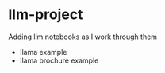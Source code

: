 # llm-project


Adding llm notebooks as I work through them
 - llama example
 - llama brochure example
